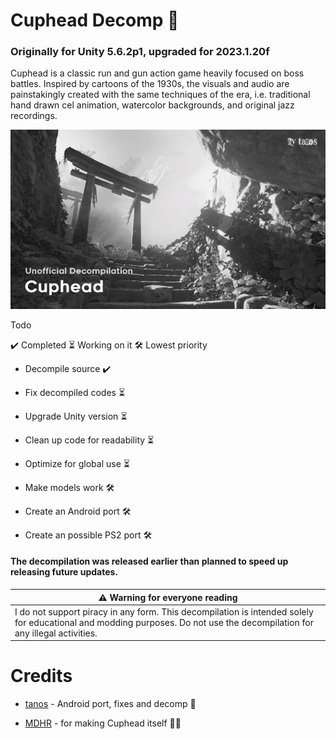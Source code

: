 # Cuphead Decomp 🚧

### Originally for Unity 5.6.2p1, upgraded for 2023.1.20f

Cuphead is a classic run and gun action game heavily focused on boss battles. Inspired by cartoons of the 1930s, the visuals and audio are painstakingly created with the same techniques of the era, i.e. traditional hand drawn cel animation, watercolor backgrounds, and original jazz recordings.

![tanos-frontend](https://raw.githubusercontent.com/tanosshi/Cuphead-Decomp/refs/heads/main/thumbnail.png)

Todo

✔️ Completed ⏳ Working on it 🛠️ Lowest priority

- Decompile source ✔️

- Fix decompiled codes ⏳

- Upgrade Unity version ⏳

- Clean up code for readability ⏳

- Optimize for global use ⏳

- Make models work 🛠️

- Create an Android port 🛠️

- Create an possible PS2 port 🛠️

#### The decompilation was released earlier than planned to speed up releasing future updates.

<table role="table">
<thead>
<tr>
<th><g-emoji class="g-emoji" alias="warning">⚠️</g-emoji>  Warning for everyone reading</th>
</tr>
</thead>
<tbody>
<tr>
<td>I do not support piracy in any form. This decompilation is intended solely for educational and modding purposes. Do not use the decompilation for any illegal activities.</td>
</tr>
</tbody>
</table>

# Credits

- [tanos](https://github.com/tanosshi) - Android port, fixes and decomp 🚧

- [MDHR](https://studiomdhr.com/) - for making Cuphead itself 🧑‍🔬
